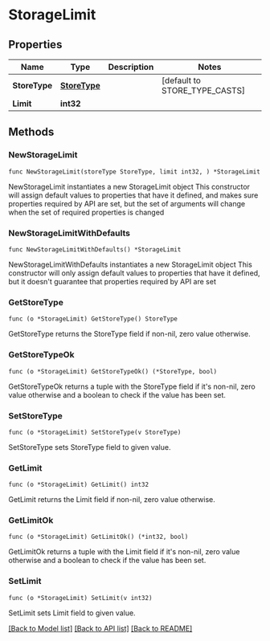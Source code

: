 # StorageLimit

## Properties

Name | Type | Description | Notes
------------ | ------------- | ------------- | -------------
**StoreType** | [**StoreType**](StoreType.md) |  | [default to STORE_TYPE_CASTS]
**Limit** | **int32** |  | 

## Methods

### NewStorageLimit

`func NewStorageLimit(storeType StoreType, limit int32, ) *StorageLimit`

NewStorageLimit instantiates a new StorageLimit object
This constructor will assign default values to properties that have it defined,
and makes sure properties required by API are set, but the set of arguments
will change when the set of required properties is changed

### NewStorageLimitWithDefaults

`func NewStorageLimitWithDefaults() *StorageLimit`

NewStorageLimitWithDefaults instantiates a new StorageLimit object
This constructor will only assign default values to properties that have it defined,
but it doesn't guarantee that properties required by API are set

### GetStoreType

`func (o *StorageLimit) GetStoreType() StoreType`

GetStoreType returns the StoreType field if non-nil, zero value otherwise.

### GetStoreTypeOk

`func (o *StorageLimit) GetStoreTypeOk() (*StoreType, bool)`

GetStoreTypeOk returns a tuple with the StoreType field if it's non-nil, zero value otherwise
and a boolean to check if the value has been set.

### SetStoreType

`func (o *StorageLimit) SetStoreType(v StoreType)`

SetStoreType sets StoreType field to given value.


### GetLimit

`func (o *StorageLimit) GetLimit() int32`

GetLimit returns the Limit field if non-nil, zero value otherwise.

### GetLimitOk

`func (o *StorageLimit) GetLimitOk() (*int32, bool)`

GetLimitOk returns a tuple with the Limit field if it's non-nil, zero value otherwise
and a boolean to check if the value has been set.

### SetLimit

`func (o *StorageLimit) SetLimit(v int32)`

SetLimit sets Limit field to given value.



[[Back to Model list]](../README.md#documentation-for-models) [[Back to API list]](../README.md#documentation-for-api-endpoints) [[Back to README]](../README.md)



